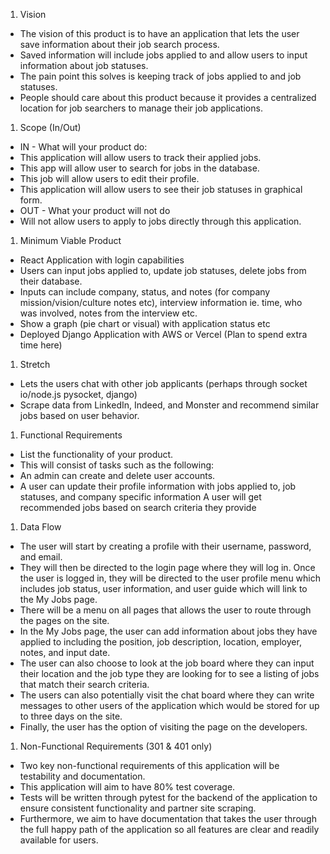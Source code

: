 1. Vision
 - The vision of this product is to have an application that lets the user save information about their job search process.
 - Saved information will include jobs applied to and allow users to input information about job statuses.
 - The pain point this solves is keeping track of jobs applied to and job statuses.
 - People should care about this product because it provides a centralized location for job searchers to manage their job applications.

1. Scope (In/Out)
 - IN - What will your product do:
 - This application will allow users to track their applied jobs.
 - This app will allow user to search for jobs in the database.
 - This job will allow users to edit their profile.
 - This application will allow users to see their job statuses in graphical form.
 - OUT - What your product will not do
 - Will not allow users to apply to jobs directly through this application.

1. Minimum Viable Product
 - React Application with login capabilities
 - Users can input jobs applied to, update job statuses, delete jobs from their database.
 - Inputs can include company, status, and notes (for company mission/vision/culture notes etc), interview information ie. time, who was involved, notes from the interview etc.
 - Show a graph (pie chart or visual) with application status etc
 - Deployed Django Application with AWS or Vercel (Plan to spend extra time here)

1. Stretch
 - Lets the users chat with other job applicants (perhaps through socket io/node.js pysocket, django)
 - Scrape data from LinkedIn, Indeed, and Monster and recommend similar jobs based on user behavior.
1. Functional Requirements
 -  List the functionality of your product.
 - This will consist of tasks such as the following:
 - An admin can create and delete user accounts.
 - A user can update their profile information with jobs applied to, job statuses, and company specific information
A user will get recommended jobs based on search criteria they provide
1. Data Flow
 - The user will start by creating a profile with their username, password, and email.
 - They will then be directed to the login page where they will log in. Once the user is logged in, they will be directed to the user profile menu which includes job status, user information, and user guide which will link to the My Jobs page.
 - There will be a menu on all pages that allows the user to route through the pages on the site.
 - In the My Jobs page, the user can add information about jobs they have applied to including the position, job description, location, employer, notes, and input date.
 - The user can also choose to look at the job board where they can input their location and the job type they are looking for to see a listing of jobs that match their search criteria.
 - The users can also potentially visit the chat board where they can write messages to other users of the application which would be stored for up to three days on the site.
 - Finally, the user has the option of visiting the page on the developers.
1. Non-Functional Requirements (301 & 401 only)
 - Two key non-functional requirements of this application will be testability and documentation.
 - This application will aim to have 80% test coverage.
 - Tests will be written through pytest for the backend of the application to ensure consistent functionality and partner site scraping.
 - Furthermore, we aim to have documentation that takes the user through the full happy path of the application so all features are clear and readily available for users. 
